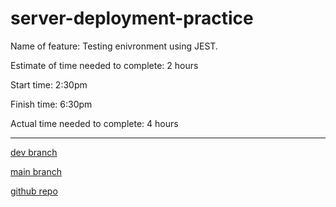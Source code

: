 # server-deployment-practice

Name of feature: Testing enivronment using JEST.

Estimate of time needed to complete: 2 hours

Start time: 2:30pm

Finish time: 6:30pm

Actual time needed to complete: 4 hours

---

[dev branch](https://ramahi-server-deploy-dev.herokuapp.com/)

[main branch](https://ramahi-server-deploy-dev.herokuapp.com/)

[github repo](https://github.com/Mohammed-Alramahi/server-deployment-practice/pull/1)
